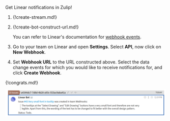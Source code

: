 Get Linear notifications in Zulip!

1. {!create-stream.md!}

1. {!create-bot-construct-url.md!}

    You can refer to Linear's documentation for [webhook events](https://developers.linear.app/docs/graphql/webhooks).

1. Go to your team on Linear and open **Settings**. Select **API**,
   now click on **New Webhook**.

1. Set **Webhook URL** to the URL constructed above. Select the data
   change events for which you would like to receive notifications
   for, and click **Create Webhook**.

{!congrats.md!}

![Linear Integration](/static/images/integrations/linear/001.png)
